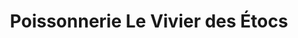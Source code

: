 ---
title: "Poissonnerie Le Vivier des Étocs"
url: /penmarch/poissonnerie-le-vivier-des-etocs/
shop: fruits de mer
---